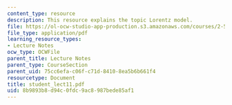 ```yaml
---
content_type: resource
description: This resource explains the topic Lorentz model.
file: https://ol-ocw-studio-app-production.s3.amazonaws.com/courses/2-58j-radiative-transfer-spring-2006/8b9893b8d94c0fdc9ac8987bede85af1_student_lect11.pdf
file_type: application/pdf
learning_resource_types:
- Lecture Notes
ocw_type: OCWFile
parent_title: Lecture Notes
parent_type: CourseSection
parent_uid: 75cc6efa-c06f-c71d-8410-8ea5b6b661f4
resourcetype: Document
title: student_lect11.pdf
uid: 8b9893b8-d94c-0fdc-9ac8-987bede85af1
---
```


